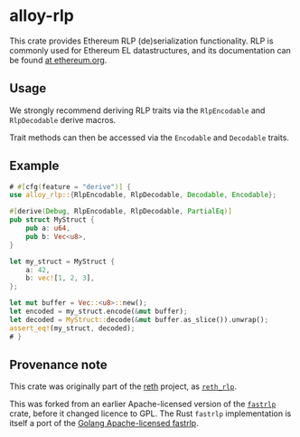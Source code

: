 # alloy-rlp

This crate provides Ethereum RLP (de)serialization functionality. RLP is
commonly used for Ethereum EL datastructures, and its documentation can be
found [at ethereum.org][ref].

[ref]: https://ethereum.org/en/developers/docs/data-structures-and-encoding/rlp/

## Usage

We strongly recommend deriving RLP traits via the `RlpEncodable` and
`RlpDecodable` derive macros.

Trait methods can then be accessed via the `Encodable` and `Decodable` traits.

## Example

```rust
# #[cfg(feature = "derive")] {
use alloy_rlp::{RlpEncodable, RlpDecodable, Decodable, Encodable};

#[derive(Debug, RlpEncodable, RlpDecodable, PartialEq)]
pub struct MyStruct {
    pub a: u64,
    pub b: Vec<u8>,
}

let my_struct = MyStruct {
    a: 42,
    b: vec![1, 2, 3],
};

let mut buffer = Vec::<u8>::new();
let encoded = my_struct.encode(&mut buffer);
let decoded = MyStruct::decode(&mut buffer.as_slice()).unwrap();
assert_eq!(my_struct, decoded);
# }
```

## Provenance note

This crate was originally part of the [reth] project, as [`reth_rlp`].

This was forked from an earlier Apache-licensed version of the [`fastrlp`]
crate, before it changed licence to GPL. The Rust `fastrlp` implementation is
itself a port of the [Golang Apache-licensed fastrlp][gofastrlp].

[reth]: https://github.com/paradigmxyz/reth
[`reth_rlp`]: https://github.com/paradigmxyz/reth/tree/99a314c59bbd94a34a285369da95fb5604883c65/crates/rlp
[`fastrlp`]: https://github.com/vorot93/fastrlp
[gofastrlp]: https://github.com/umbracle/fastrlp
